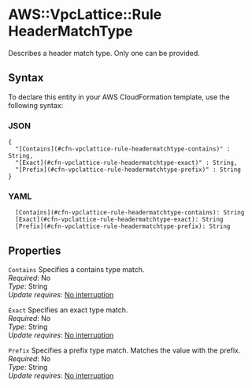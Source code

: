 # AWS::VpcLattice::Rule HeaderMatchType<a name="aws-properties-vpclattice-rule-headermatchtype"></a>

Describes a header match type\. Only one can be provided\.

## Syntax<a name="aws-properties-vpclattice-rule-headermatchtype-syntax"></a>

To declare this entity in your AWS CloudFormation template, use the following syntax:

### JSON<a name="aws-properties-vpclattice-rule-headermatchtype-syntax.json"></a>

```
{
  "[Contains](#cfn-vpclattice-rule-headermatchtype-contains)" : String,
  "[Exact](#cfn-vpclattice-rule-headermatchtype-exact)" : String,
  "[Prefix](#cfn-vpclattice-rule-headermatchtype-prefix)" : String
}
```

### YAML<a name="aws-properties-vpclattice-rule-headermatchtype-syntax.yaml"></a>

```
  [Contains](#cfn-vpclattice-rule-headermatchtype-contains): String
  [Exact](#cfn-vpclattice-rule-headermatchtype-exact): String
  [Prefix](#cfn-vpclattice-rule-headermatchtype-prefix): String
```

## Properties<a name="aws-properties-vpclattice-rule-headermatchtype-properties"></a>

`Contains` <a name="cfn-vpclattice-rule-headermatchtype-contains"></a>
Specifies a contains type match\.  
_Required_: No  
_Type_: String  
_Update requires_: [No interruption](https://docs.aws.amazon.com/AWSCloudFormation/latest/UserGuide/using-cfn-updating-stacks-update-behaviors.html#update-no-interrupt)

`Exact` <a name="cfn-vpclattice-rule-headermatchtype-exact"></a>
Specifies an exact type match\.  
_Required_: No  
_Type_: String  
_Update requires_: [No interruption](https://docs.aws.amazon.com/AWSCloudFormation/latest/UserGuide/using-cfn-updating-stacks-update-behaviors.html#update-no-interrupt)

`Prefix` <a name="cfn-vpclattice-rule-headermatchtype-prefix"></a>
Specifies a prefix type match\. Matches the value with the prefix\.  
_Required_: No  
_Type_: String  
_Update requires_: [No interruption](https://docs.aws.amazon.com/AWSCloudFormation/latest/UserGuide/using-cfn-updating-stacks-update-behaviors.html#update-no-interrupt)
